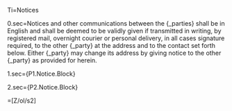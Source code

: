Ti=Notices

0.sec=Notices and other communications between the {_parties} shall be in English and shall be deemed to be validly given if transmitted in writing, by registered mail, overnight courier or personal delivery, in all cases signature required, to the other {_party} at the address and to the contact set forth below. Either {_party} may change its address by giving notice to the other {_party} as provided for herein.

1.sec={P1.Notice.Block}

2.sec={P2.Notice.Block}

=[Z/ol/s2]
